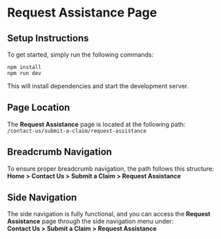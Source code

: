 # Request Assistance Page

## Setup Instructions
To get started, simply run the following commands:
```
npm install
npm run dev
```
This will install dependencies and start the development server.

## Page Location
The **Request Assistance** page is located at the following path:  
`/contact-us/submit-a-claim/request-assistance`

## Breadcrumb Navigation
To ensure proper breadcrumb navigation, the path follows this structure:  
**Home > Contact Us > Submit a Claim > Request Assistance**  

## Side Navigation  
The side navigation is fully functional, and you can access the **Request Assistance** page through the side navigation menu under:  
**Contact Us > Submit a Claim > Request Assistance**  

